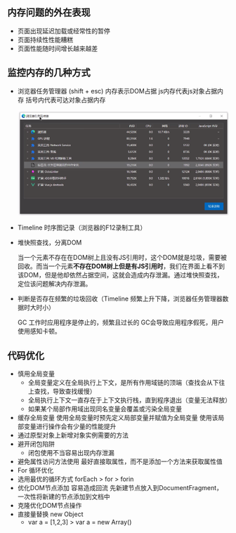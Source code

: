 ## 内存问题的外在表现
- 页面出现延迟加载或经常性的暂停
- 页面持续性性能糟糕
- 页面性能随时间增长越来越差

## 监控内存的几种方式
- 浏览器任务管理器 (shift + esc) 内存表示DOM占据 js内存代表js对象占据内存 括号内代表可达对象占据内存
  
  ![](images/2021-03-22-21-07-54.png)
- Timeline 时序图记录（浏览器的F12录制工具）  
- 堆快照查找，分离DOM

  当一个元素不存在在DOM树上且没有JS引用时，这个DOM就是垃圾，需要被回收。而当一个元素**不存在DOM树上但是有JS引用时**，我们在界面上看不到该DOM，但是他却依然占据空间，这就会造成内存泄漏。通过堆快照查找，定位该问题解决内存泄漏。
- 判断是否存在频繁的垃圾回收（Timeline 频繁上升下降，浏览器任务管理器数据时大时小）
  
  GC 工作时应用程序是停止的，频繁且过长的 GC会导致应用程序假死，用户使用感知卡顿。

## 代码优化
- 慎用全局变量
  - 全局变量定义在全局执行上下文，是所有作用域链的顶端（查找会从下往上查找，导致查找缓慢）
  - 全局执行上下文一直存在于上下文执行栈，直到程序退出（变量无法释放）
  - 如果某个局部作用域出现同名变量会覆盖或污染全局变量
- 缓存全局变量 使用全局变量时预先定义局部变量并赋值为全局变量 使用该局部变量进行操作会有少量的性能提升
- 通过原型对象上新增对象实例需要的方法
- 避开闭包陷阱
  - 闭包使用不当容易出现内存泄漏
- 避免属性访问方法使用 最好直接取属性，而不是添加一个方法来获取属性值
- For 循环优化
- 选用最优的循环方式 forEach > for > forin
- 优化DOM节点添加 容易造成回流 先新建节点放入到DocumentFragment，一次性将新建的节点添加到文档中
- 克隆优化DOM节点操作 
- 直接量替换 new Object
  - var a = [1,2,3] > var a = new Array()